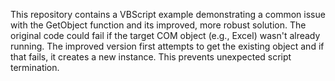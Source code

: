 This repository contains a VBScript example demonstrating a common issue with the GetObject function and its improved, more robust solution.  The original code could fail if the target COM object (e.g., Excel) wasn't already running. The improved version first attempts to get the existing object and if that fails, it creates a new instance. This prevents unexpected script termination.
